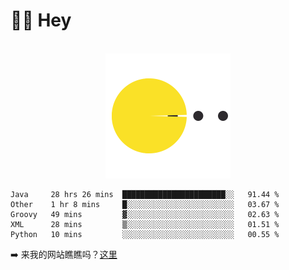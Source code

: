 
# 👋🏻 Hey
<div align="center">
	<br>
	<img src="https://raw.githubusercontent.com/Aniket965/Aniket965/master/pacman.svg?sanitize=true" width="200" height="200">
	<br>
</div>

<!--START_SECTION:waka-->
```text
Java     28 hrs 26 mins  ███████████████████████░░   91.44 % 
Other    1 hr 8 mins     █░░░░░░░░░░░░░░░░░░░░░░░░   03.67 % 
Groovy   49 mins         ▓░░░░░░░░░░░░░░░░░░░░░░░░   02.63 % 
XML      28 mins         ▒░░░░░░░░░░░░░░░░░░░░░░░░   01.51 % 
Python   10 mins         ░░░░░░░░░░░░░░░░░░░░░░░░░   00.55 % 
```
<!--END_SECTION:waka-->

 ➡️  来我的网站瞧瞧吗？[这里](https://www.shaolongfei.com)
